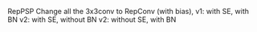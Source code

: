 RepPSP
Change all the 3x3conv to RepConv (with bias), 
v1: with SE, with BN
v2: with SE, without BN
v2: without SE, with BN
